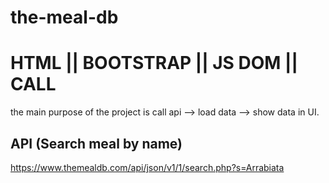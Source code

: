 # the-meal-db

# HTML || BOOTSTRAP || JS DOM || CALL

the main purpose of the project is call api --> load data --> show data in UI.

## API (Search meal by name)

https://www.themealdb.com/api/json/v1/1/search.php?s=Arrabiata
